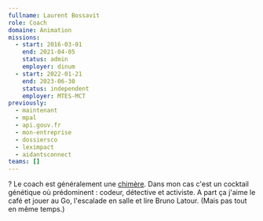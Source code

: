 ```yaml
---
fullname: Laurent Bossavit
role: Coach
domaine: Animation
missions:
  - start: 2016-03-01
    end: 2021-04-05
    status: admin
    employer: dinum
  - start: 2022-01-21
    end: 2023-06-30
    status: independent
    employer: MTES-MCT
previously:
  - maintenant
  - mpal
  - api.gouv.fr
  - mon-entreprise
  - dossiersco
  - leximpact
  - aidantsconnect
teams: []
---
```

? Le coach est généralement une [chimère](https://fr.wikipedia.org/wiki/Chim%C3%A8re).
  Dans mon cas c'est un cocktail génétique où prédominent
: codeur, détective et activiste. A part ça j'aime le café et jouer au Go, l'escalade
  en salle et lire Bruno Latour. (Mais pas tout en même temps.)
